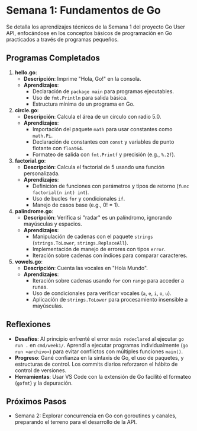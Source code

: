 # Semana 1: Fundamentos de Go

Se detalla los aprendizajes técnicos de la Semana 1 del proyecto Go User API, enfocándose en los conceptos básicos de programación en Go practicados a través de programas pequeños.

## Programas Completados
1. **hello.go**:
   - **Descripción**: Imprime "Hola, Go!" en la consola.
   - **Aprendizajes**:
     - Declaración de `package main` para programas ejecutables.
     - Uso de `fmt.Println` para salida básica.
     - Estructura mínima de un programa en Go.
2. **circle.go**:
   - **Descripción**: Calcula el área de un círculo con radio 5.0.
   - **Aprendizajes**:
     - Importación del paquete `math` para usar constantes como `math.Pi`.
     - Declaración de constantes con `const` y variables de punto flotante con `float64`.
     - Formateo de salida con `fmt.Printf` y precisión (e.g., `%.2f`).
3. **factorial.go**:
   - **Descripción**: Calcula el factorial de 5 usando una función personalizada.
   - **Aprendizajes**:
     - Definición de funciones con parámetros y tipos de retorno (`func factorial(n int) int`).
     - Uso de bucles `for` y condicionales `if`.
     - Manejo de casos base (e.g., 0! = 1).
4. **palindrome.go**:
   - **Descripción**: Verifica si "radar" es un palíndromo, ignorando mayúsculas y espacios.
   - **Aprendizajes**:
     - Manipulación de cadenas con el paquete `strings` (`strings.ToLower`, `strings.ReplaceAll`).
     - Implementación de manejo de errores con tipos `error`.
     - Iteración sobre cadenas con índices para comparar caracteres.
5. **vowels.go**:
   - **Descripción**: Cuenta las vocales en "Hola Mundo".
   - **Aprendizajes**:
     - Iteración sobre cadenas usando `for` con `range` para acceder a runas.
     - Uso de condicionales para verificar vocales (`a`, `e`, `i`, `o`, `u`).
     - Aplicación de `strings.ToLower` para procesamiento insensible a mayúsculas.

## Reflexiones
- **Desafíos**: Al principio enfrenté el error `main redeclared` al ejecutar `go run .` en `cmd/week1/`. Aprendí a ejecutar programas individualmente (`go run <archivo>`) para evitar conflictos con múltiples funciones `main()`.
- **Progreso**: Gané confianza en la sintaxis de Go, el uso de paquetes, y estructuras de control. Los commits diarios reforzaron el hábito de control de versiones.
- **Herramientas**: Usar VS Code con la extensión de Go facilitó el formateo (`gofmt`) y la depuración.

## Próximos Pasos
- Semana 2: Explorar concurrencia en Go con goroutines y canales, preparando el terreno para el desarrollo de la API.